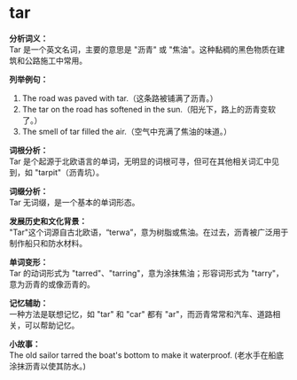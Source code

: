 # tar

**分析词义：**  
Tar 是一个英文名词，主要的意思是 "沥青" 或 "焦油"。这种黏稠的黑色物质在建筑和公路施工中常用。

  

**列举例句：**

  

1.  The road was paved with tar.（这条路被铺满了沥青。）
2.  The tar on the road has softened in the sun.（阳光下，路上的沥青变软了。）
3.  The smell of tar filled the air.（空气中充满了焦油的味道。）

  

**词根分析：**  
Tar 是个起源于北欧语言的单词，无明显的词根可寻，但可在其他相关词汇中见到，如 "tarpit"（沥青坑）。

  

**词缀分析：**  
Tar 无词缀，是一个基本的单词形态。

  

**发展历史和文化背景：**  
"Tar"这个词源自古北欧语，“terwa”，意为树脂或焦油。在过去，沥青被广泛用于制作船只和防水材料。

  

**单词变形：**  
Tar 的动词形式为 "tarred"、"tarring"，意为涂抹焦油；形容词形式为 "tarry"，意为沥青的或像沥青的。

  

**记忆辅助：**  
一种方法是联想记忆，如 "tar" 和 "car" 都有 "ar"，而沥青常常和汽车、道路相关，可以帮助记忆。

  

**小故事：**  
The old sailor tarred the boat's bottom to make it waterproof. (老水手在船底涂抹沥青以使其防水。)
